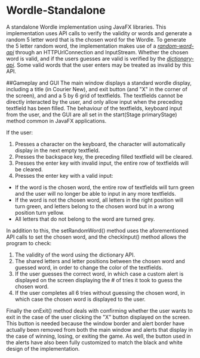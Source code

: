 # Wordle-Standalone
A standalone Wordle implementation using JavaFX libraries.
This implementation uses API calls to verify the validity or words and generate a random 5 letter word that is the chosen word for the Wordle. To generate the 5 letter random word, the implementation makes use of a [*random-word-api*](https://random-word-api.herokuapp.com/home) through an HTTPUrlConnection and InputStream. Whether the chosen word is valid, and if the users guesses are valid is verified by the [*dictionary-api*](https://dictionaryapi.dev/). Some valid words that the user enters may be treated as invalid by this API.

##Gameplay and GUI
The main window displays a standard wordle display, including a title (in Courier New), and exit button (and "X" in the corner of the screen), and and a 5 by 6 grid of textfields. The textfields cannot be directly interacted by the user, and only allow input when the preceding textfield has been filled. The behaviour of the textfields, keyboard input from the user, and the GUI are all set in the start(Stage primaryStage) method common in JavaFX applications.

If the user:
1) Presses a character on the keyboard, the character will automatically display in the next empty textfield.
2) Presses the backspace key, the preceding filled textfield will be cleared.
3) Presses the enter key with invalid input, the entire row of textfields will be cleared.
4) Presses the enter key with a valid input:
  - If the word is the chosen word, the entire row of textfields will turn green and the user will no longer be able to input in any more textfields.
  - If the word is not the chosen word, all letters in the right position will turn green, and letters belong to the chosen word but in a wrong position turn yellow.
  - All letters that do not belong to the word are turned grey.

In addition to this, the setRandomWord() method uses the aforementioned API calls to set the chosen word, and the checkInput() method allows the program to check:
1) The validity of the word using the dictionary API.
2) The shared letters and letter positions between the chosen word and guessed word, in order to change the color of the textfields.
3) If the user guesses the correct word, in which case a custom alert is displayed on the screen displaying the # of tries it took to guess the chosen word.
4) If the user completes all 6 tries without guessing the chosen word, in which case the chosen word is displayed to the user.

Finally the onExit() method deals with confirming whether the user wants to exit in the case of the user clicking the "X" button displayed on the screen. This button is needed because the window border and alert border have actually been removed from both the main window and alerts that display in the case of winning, losing, or exiting the game. As well, the button used in the alerts have also been fully customized to match the black and white design of the implementation.
